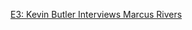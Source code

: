 ---
layout: post
wordpress_id: 672
wordpress_url: http://noesbueno.com/archives/672
date: '2010-06-15 19:00:40 -0500'
date_gmt: '2010-06-16 00:00:40 -0500'
body: |
  <p><a href="http://www.epicponyz.com/2010/06/e3-kevin-butler-interviews-marcus.html">E3: Kevin Butler Interviews Marcus Rivers</a></p>
---